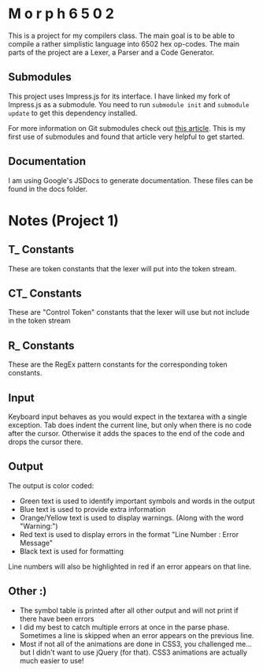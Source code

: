 M o r p h 6 5 0 2
=================
This is a project for my compilers class.  The main goal is to be able to compile a rather simplistic language into 6502 hex op-codes.  The main parts of the project are a Lexer, a Parser and a Code Generator.

Submodules
----------
This project uses Impress.js for its interface.  I have linked my fork of Impress.js as a submodule.  You need to run `submodule init` and `submodule update` to get this dependency installed.

For more information on Git submodules check out [this article](http://git-scm.com/book/en/Git-Tools-Submodules).  This is my first use of submodules and found that article very helpful to get started.

Documentation
-------------
I am using Google's JSDocs to generate documentation.  These files can be found in the docs folder.

Notes (Project 1)
=================
T_ Constants
-------------
These are token constants that the lexer will put into the token stream.

CT_ Constants
-------------
These are "Control Token" constants that the lexer will use but not include in the token stream

R_ Constants
-------------
These are the RegEx pattern constants for the corresponding token constants.

Input
-----
Keyboard input behaves as you would expect in the textarea with a single exception.  Tab does indent the current line, but only when there is no code after the cursor.  Otherwise it adds the spaces to the end of the code and drops the cursor there.

Output
------
The output is color coded:
*   Green text is used to identify important symbols and words in the output
*   Blue text is used to provide extra information
*   Orange/Yellow text is used to display warnings. (Along with the word "Warning:")
*   Red text is used to display errors in the format "Line Number : Error Message"
*   Black text is used for formatting

Line numbers will also be highlighted in red if an error appears on that line.

Other :)
--------
*   The symbol table is printed after all other output and will not print if there have been errors
*   I did my best to catch multiple errors at once in the parse phase.  Sometimes a line is skipped when an error appears on the previous line.
*   Most if not all of the animations are done in CSS3, you challenged me... but I didn't want to use jQuery (for that).  CSS3 animations are actually much easier to use!
